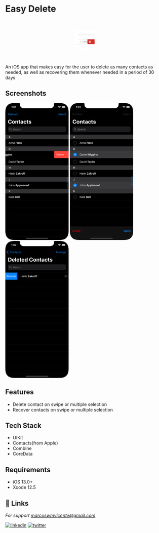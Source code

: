 # Easy Delete

<br />
<p align="center">
<img src= "https://github.com/marcoswmv/easyDelete/blob/master/Media/IconappIcon.png" width="60" >  
</p>
<br />

An iOS app that makes easy for the user to delete as many contacts as needed, as well as recovering them whenever needed in a period of 30 days

## Screenshots

<p align="row">
<img src= "https://github.com/marcoswmv/easyDelete/blob/master/Media/Delete%20by%20swipe.png" width="200" >
<img src= "https://github.com/marcoswmv/easyDelete/blob/master/Media/Delete%20by%20selection.png" width="200" >
<img src= "https://github.com/marcoswmv/easyDelete/blob/master/Media/recover%20by%20swipe.png" width="200" >
</p>

## Features

- Delete contact on swipe or multiple selection
- Recover contacts on swipe or multiple selection

## Tech Stack

- UIKit
- Contacts(from Apple)
- Combine
- CoreData

## Requirements

- iOS 13.0+
- Xcode 12.5

## 🔗 Links

<address>
For support <a href="mailto:marcoswmvicente@gmail.com">marcoswmvicente@gmail.com</a><br>
  </p>
</address>

[![linkedin](https://img.shields.io/badge/linkedin-0A66C2?style=for-the-badge&logo=linkedin&logoColor=white)](https://www.linkedin.com/in/marcoswmvicente/)
[![twitter](https://img.shields.io/badge/twitter-1DA1F2?style=for-the-badge&logo=twitter&logoColor=white)](https://twitter.com/__marcosvicente)
